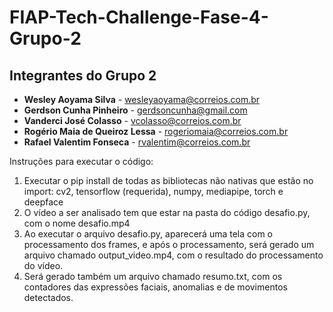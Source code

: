 # FIAP-Tech-Challenge-Fase-4-Grupo-2

## Integrantes do Grupo 2

* **Wesley Aoyama Silva** - wesleyaoyama@correios.com.br
* **Gerdson Cunha Pinheiro** - gerdsoncunha@gmail.com
* **Vanderci José Colasso** - vcolasso@correios.com.br
* **Rogério Maia de Queiroz Lessa** - rogeriomaia@correios.com.br
* **Rafael Valentim Fonseca** - rvalentim@correios.com.br 


Instruções para executar o código:

1) Executar o pip install de todas as bibliotecas não nativas que estão no import: cv2, tensorflow (requerida), numpy, mediapipe, torch e deepface
3) O vídeo a ser analisado tem que estar na pasta do código desafio.py, com o nome desafio.mp4
4) Ao executar o arquivo desafio.py, aparecerá uma tela com o processamento dos frames, e após o processamento, será gerado um arquivo chamado output_video.mp4, com o resultado do processamento do vídeo.
5) Será gerado também um arquivo chamado resumo.txt, com os contadores das expressões faciais, anomalias e de movimentos detectados.
